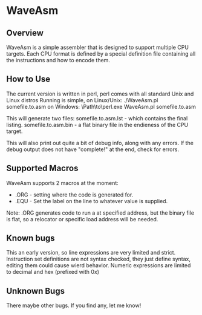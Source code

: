 WaveAsm
====

Overview
----

WaveAsm is a simple assembler that is designed to support multiple CPU targets.
Each CPU format is defined by a special definition file containing all the instructions and how to encode them.

How to Use
----

The current version is written in perl, perl comes with all standard Unix and Linux distros
Running is simple, on Linux/Unix:
    ./WaveAsm.pl somefile.to.asm
on Windows:
    \Path\to\perl.exe WaveAsm.pl somefile.to.asm

This will generate two files:
  somefile.to.asm.lst - which contains the final listing.
  somefile.to.asm.bin - a flat binary file in the endieness of the CPU target.

This will also print out quite a bit of debug info, along with any errors.
If the debug output does not have "complete!" at the end, check for errors.

Supported Macros
----
WaveAsm supports 2 macros at the moment:
 - .ORG - setting where the code is generated for.
 - .EQU - Set the label on the line to whatever value is supplied.

Note:
.ORG generates code to run a at specified address, but the binary file is flat, so a relocator or specific load address will be needed.

Known bugs
----
This an early version, so line expressions are very limited and strict.
Instruction set definitions are not syntax checked, they just define syntax, editing them could cause wierd behavior.
Numeric expressions are limited to decimal and hex (prefixed with 0x)

Unknown Bugs
----
There maybe other bugs. If you find any, let me know!

